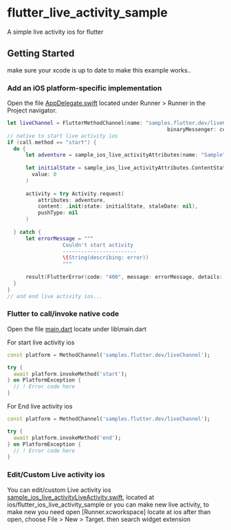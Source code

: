 # flutter_live_activity_sample

A simple live activity ios for flutter

## Getting Started

make sure your xcode is up to date to make this example works..

### Add an iOS platform-specific implementation

Open the file [AppDelegate.swift](https://github.com/RahmadFani/flutter_ios_live_activity_sample/) located under Runner > Runner in the Project navigator.

``` swift
let liveChannel = FlutterMethodChannel(name: "samples.flutter.dev/liveChannel",
                                                    binaryMessenger: controller.binaryMessenger)
// native to start live activity ios
if (call.method == "start") {
  do {
      let adventure = sample_ios_live_activityAttributes(name: "Sample")
  
      let initialState = sample_ios_live_activityAttributes.ContentState(
        value: 0
      )
      
      activity = try Activity.request(
          attributes: adventure,
          content: .init(state: initialState, staleDate: nil),
          pushType: nil
      )
      
  } catch {
      let errorMessage = """
                  Couldn't start activity
                  ------------------------
                  \(String(describing: error))
                  """
      
      result(FlutterError(code: "400", message: errorMessage, details: error))
  }
}
// and end live activity ios...
```

### Flutter to call/invoke native code

Open the file [main.dart](https://github.com/RahmadFani/flutter_ios_live_activity_sample/) locate under lib\main.dart

For start live activity ios 

``` dart 
const platform = MethodChannel('samples.flutter.dev/liveChannel');

try {
  await platform.invokeMethod('start');
} on PlatformException {
  // ! Error code here
}
```

For End live activity ios 

``` dart 
const platform = MethodChannel('samples.flutter.dev/liveChannel');

try {
  await platform.invokeMethod('end');
} on PlatformException {
  // ! Error code here
}
```

### Edit/Custom Live activity ios

You can edit/custom Live activity ios [sample_ios_live_activityLiveActivity.swift](https://github.com/RahmadFani/flutter_ios_live_activity_sample/blob/main/ios/sample_ios_live_activity/sample_ios_live_activityLiveActivity.swift), located at ios/flutter_ios_live_activity_sample or you can make new live activity, to make new you need open [Runner.xcworkspace] locate at ios after than open, choose File > New > Target. then search widget extension

